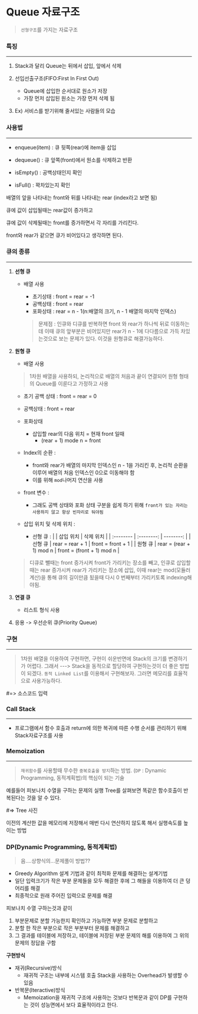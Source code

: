 # Queue 자료구조

> `선형구조`를 가지는 자료구조



### 특징
---

1. Stack과 달리 Queue는 뒤에서 삽입, 앞에서 삭제

2. 선입선출구조(FIFO:First In First Out)
	- Queue에 삽입한 순서대로 원소가 저장
	- 가장 먼저 삽입된 원소는 가장 먼저 삭제 됨

3. Ex) 서비스를 받기위해 줄서있는 사람들의 모습





### 사용법
---

- enqueue(item) : 큐 뒷쪽(rear)에 item을 삽입

- dequeue() : 큐 앞쪽(front)에서 원소를 삭제하고 반환

- isEmpty() : 공백상태인지 확인

- isFull() : 꽉차있는지 확인


배열의 앞을 나타내는 front와 뒤를 나타내는 rear (index라고 보면 됨)

큐에 값이 삽입될때는 rear값이 증가하고

큐에 값이 삭제될때는 front를 증가하면서 각 자리를 가리킨다.

front와 rear가 같으면 큐가 비어있다고 생각하면 된다.




### 큐의 종류
---

1. **선형 큐**
	- 배열 사용
		- 초기상태 : front = rear = -1
		- 공백상태 : front = rear
		- 포화상태 : rear = n - 1(n:배열의 크기, n - 1 배열의 마지막 인덱스)

		> 문제점 : 인큐와 디큐를 반복하면 front 와 rear가 하나씩 뒤로 이동하는데 이때 큐의 앞부분은 비어있지만 rear가 n - 1에 다다름으로 가득 차있는것으로 보는 문제가 있다. 이것을 원형큐로 해결가능하다.



2. **원형 큐**
	- 배열 사용
	> 1차원 배열을 사용하되, 논리적으로 배열의 처음과 끝이 연결되어 원형 형태의 Queue를 이룬다고 가정하고 사용


	- 초기 공백 상태 : front = rear = 0
	- 공백상태 : front = rear
	- 포화상태 
		- 삽입할 rear의 다음 위치 = 현재 front 일때
			- (rear + 1) mode n = front
		


	- Index의 순환 : 
		- front와 rear가 배열의 마지막 인덱스인 n - 1을 가리킨 후, 논리적 순환을 이루어 배열의 처음 인덱스인 0으로 이동해야 함
		- 이를 위해 `mod`나머지 연산을 사용

	- front 변수 : 
		- 그래도 공백 상태와 포화 상태 구분을 쉽게 하기 위해 `front가 있는 자리는 사용하지 않고 항상 빈자리로 둬야됨`

	- 삽입 위치 및 삭제 위치 : 
		- 선형 큐 :
		|          | 삽입 위치 | 삭제 위치 |
		| :-------- | :--------: | --------: |
		| 선형 큐 | rear = rear + 1 | front = front + 1 |
		| 원형 큐 | rear = (rear + 1) mod n | front = (front + 1) mod n |


    > 디큐로 뺄때는 front 증가시켜 front가 가리키는 장소를 빼고, 인큐로 삽입할때는 rear 증가시켜 rear가 가리키는 장소에 삽입, 이때 rear는 mod(모듈러계산)을 통해 큐의 길이만큼 됬을때 다시 0 번째부터 가리키토록 indexing해야됨. 


3. **연결 큐**
	- 리스트 형식 사용

4. 응용 -> 우선순위 큐(Priority Queue)



### 구현
---

> 1차원 배열을 이용하여 구현하면, 구현이 쉬운반면에 Stack의 크기를 변경하기가 어렵다. 그래서 ---> Stack을 동적으로 할당하여 구현하는것이 더 좋은 방법이 되겠다. `동적 Linked List`를 이용해서 구현해보자. 그러면 메모리를 효율적으로 사용가능하다.

#=> 소스코드 입력


### Call Stack
---

- 프로그램에서 함수 호출과 return에 의한 복귀에 따른 수행 순서를 관리하기 위해 Stack자료구조를 사용



### Memoization
---

> `재귀함수`를 사용할때 무수한 `중복호출을 방지`하는 방법. (`DP` : Dynamic Programming, 동적계획법)의 핵심이 되는 기술

예를들어 피보나치 수열을 구하는 문제의 실행 Tree를 살펴보면 똑같은 함수호출이 반복된다는 것을 알 수 있다.

#=> Tree 사진

이전의 계산한 값을 메모리에 저장해서 매번 다시 연산하지 않도록 해서 실행속도를 높이는 방법




### DP(Dynamic Programming, 동적계획법)

> 음....상향식의...문제풀이 방법??

- Greedy Algorithm 설계 기법과 같이 최적화 문제를 해결하는 설계기법
- 일단 입력크기가 작은 부분 문제들을 모두 해결한 후에 그 해들을 이용하여 더 큰 덩어리를 해결
- 최종적으로 원래 주어진 입력으로 문제를 해결


피보나치 수열 구하는것과 같이 
1. 부분문제로 분할 가능한지 확인하고 가능하면 부분 문제로 분할하고
2. 분할 한 작은 부분으로 작은 부분부터 문제를 해결하고
3. 그 결과를 테이블에 저장하고, 테이블에 저장된 부분 문제의 해를 이용하여 그 위의 문제의 정답을 구함


**구현방식**
- 재귀(Recursive)방식
	- 재귀적 구조는 내부에 시스템 호출 Stack을 사용하는 Overhead가 발생할 수 있음
- 반복문(Iteractive)방식
	- Memoization을 재귀적 구조에 사용하는 것보다 반복문과 같이 DP를 구현하는 것이 성능면에서 보다 효율적이라고 한다.









